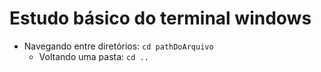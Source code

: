 # Estudo básico do terminal windows

* Navegando entre diretórios: `cd pathDoArquivo`
   * Voltando uma pasta: `cd ..`
